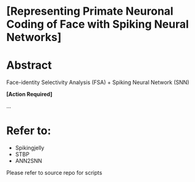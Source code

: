 # [Representing Primate Neuronal Coding of Face with Spiking Neural Networks]

# Abstract

Face-identity Selectivity Analysis (FSA) + Spiking Neural Network (SNN)

**[Action Required]**

  ...


# Refer to:

- Spikingjelly
- STBP
- ANN2SNN


Please refer to source repo for scripts
